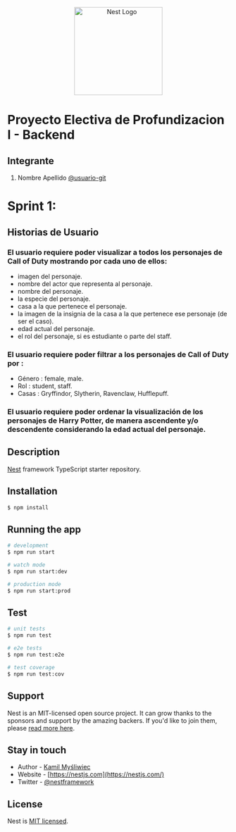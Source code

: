 <p align="center">
  <a href="http://nestjs.com/" target="blank"><img src="https://nestjs.com/img/logo-small.svg" width="200" alt="Nest Logo" /></a>
</p>

[circleci-image]: https://img.shields.io/circleci/build/github/nestjs/nest/master?token=abc123def456
[circleci-url]: https://circleci.com/gh/nestjs/nest

# Proyecto Electiva de Profundizacion I - Backend

## Integrante

1. Nombre Apellido [@usuario-git](https://github.com/JoseGabriel8100)

# Sprint  1:

## Historias de Usuario

### El usuario requiere poder visualizar a todos los personajes de Call of Duty mostrando por cada uno de ellos:

- imagen del personaje.
- nombre del actor que representa al personaje.
- nombre del personaje.
- la especie del personaje.
- casa a la que pertenece el personaje.
- la imagen de la insignia de la casa a la que pertenece ese personaje (de ser el caso).
- edad actual del personaje.
- el rol del personaje, si es estudiante o parte del staff.

### El usuario requiere poder filtrar a los personajes de Call of Duty por :

- Género : female, male.
- Rol : student, staff.
- Casas : Gryffindor, Slytherin, Ravenclaw, Hufflepuff.
### El usuario requiere poder ordenar la visualización de los personajes de Harry Potter, de manera ascendente y/o descendente considerando la edad actual del personaje.

## Description

[Nest](https://github.com/nestjs/nest) framework TypeScript starter repository.

## Installation

```bash
$ npm install
```

## Running the app

```bash
# development
$ npm run start

# watch mode
$ npm run start:dev

# production mode
$ npm run start:prod
```

## Test

```bash
# unit tests
$ npm run test

# e2e tests
$ npm run test:e2e

# test coverage
$ npm run test:cov
```

## Support

Nest is an MIT-licensed open source project. It can grow thanks to the sponsors and support by the amazing backers. If you'd like to join them, please [read more here](https://docs.nestjs.com/support).

## Stay in touch

- Author - [Kamil Myśliwiec](https://kamilmysliwiec.com)
- Website - [https://nestjs.com](https://nestjs.com/)
- Twitter - [@nestframework](https://twitter.com/nestframework)

## License

Nest is [MIT licensed](LICENSE).
